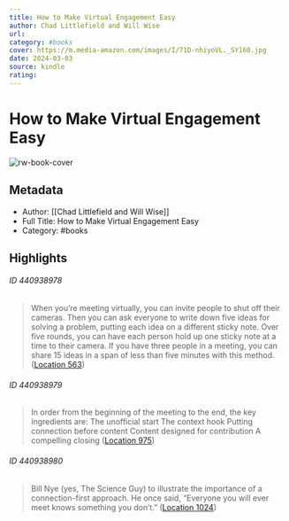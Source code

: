 ```yaml
---
title: How to Make Virtual Engagement Easy
author: Chad Littlefield and Will Wise
url: 
category: #books
cover: https://m.media-amazon.com/images/I/71D-nhiyoVL._SY160.jpg
date: 2024-03-03
source: kindle
rating:
---
```

# How to Make Virtual Engagement Easy

![rw-book-cover](https://m.media-amazon.com/images/I/71D-nhiyoVL._SY160.jpg)

## Metadata
- Author: [[Chad Littlefield and Will Wise]]
- Full Title: How to Make Virtual Engagement Easy
- Category: #books

## Highlights
###### ID 440938978
> When you’re meeting virtually, you can invite people to shut off their cameras. Then you can ask everyone to write down five ideas for solving a problem, putting each idea on a different sticky note. Over five rounds, you can have each person hold up one sticky note at a time to their camera. If you have three people in a meeting, you can share 15 ideas in a span of less than five minutes with this method. ([Location 563](https://readwise.io/to_kindle?action=open&asin=B09MRB7DR5&location=563))
    
###### ID 440938979
> In order from the beginning of the meeting to the end, the key ingredients are: The unofficial start The context hook Putting connection before content Content designed for contribution A compelling closing ([Location 975](https://readwise.io/to_kindle?action=open&asin=B09MRB7DR5&location=975))
    
###### ID 440938980
> Bill Nye (yes, The Science Guy) to illustrate the importance of a connection-first approach. He once said, “Everyone you will ever meet knows something you don’t.” ([Location 1024](https://readwise.io/to_kindle?action=open&asin=B09MRB7DR5&location=1024))
    
